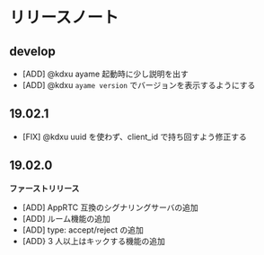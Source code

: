 # リリースノート

## develop

- [ADD] @kdxu ayame 起動時に少し説明を出す
- [ADD] @kdxu `ayame version` でバージョンを表示するようにする


## 19.02.1

- [FIX] @kdxu uuid を使わず、client_id で持ち回すよう修正する

## 19.02.0

**ファーストリリース**

- [ADD] AppRTC 互換のシグナリングサーバの追加
- [ADD] ルーム機能の追加
- [ADD] type: accept/reject の追加
- [ADD} 3 人以上はキックする機能の追加
